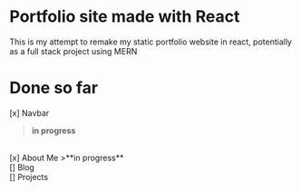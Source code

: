 # Portfolio site made with React

This is my attempt to remake my static portfolio website in react, potentially as a full stack project using MERN

# Done so far

[x] Navbar 
>**in progress**
<br>
[x] About Me 
>**in progress**
<br>
[] Blog
<br>
[] Projects
